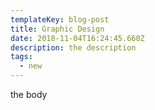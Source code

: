 ```yaml
---
templateKey: blog-post
title: Graphic Design
date: 2018-11-04T16:24:45.660Z
description: the description
tags:
  - new
---
```

the body

